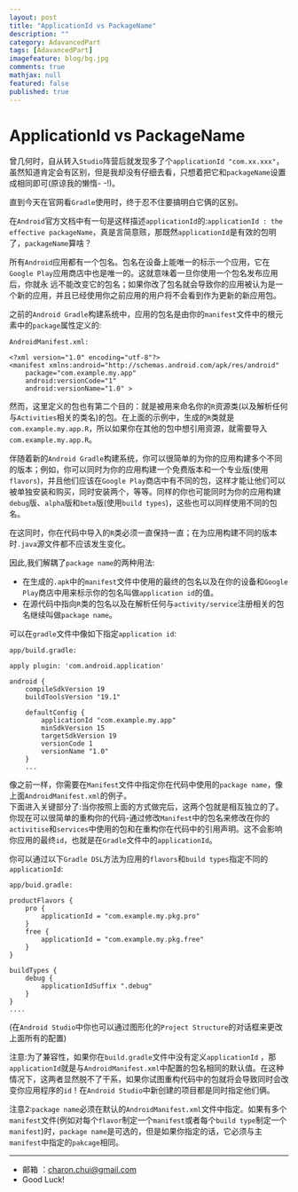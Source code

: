 ```yaml
---
layout: post
title: "ApplicationId vs PackageName"
description: ""
category: AdavancedPart
tags: [AdavancedPart]
imagefeature: blog/bg.jpg
comments: true
mathjax: null
featured: false
published: true
---
```




ApplicationId vs PackageName
===

曾几何时，自从转入`Studio`阵营后就发现多了个`applicationId "com.xx.xxx"`，虽然知道肯定会有区别，但是我却没有仔细去看，只想着把它和`packageName`设置成相同即可(原谅我的懒惰- -!)。         

直到今天在官网看`Gradle`使用时，终于忍不住要搞明白它俩的区别。         

在`Android`官方文档中有一句是这样描述`applicationId`的:`applicationId : the effective packageName`，真是言简意赅，那既然`applicationId`是有效的包明了，`packageName`算啥？     

所有`Android`应用都有一个包名。包名在设备上能唯一的标示一个应用，它在`Google Play`应用商店中也是唯一的。这就意味着一旦你使用一个包名发布应用后，你就永 远不能改变它的包名；如果你改了包名就会导致你的应用被认为是一个新的应用，并且已经使用你之前应用的用户将不会看到作为更新的新应用包。          

之前的`Android Gradle`构建系统中，应用的包名是由你的`manifest`文件中的根元素中的`package`属性定义的:       
 
`AndroidManifest.xml: `          

```
<?xml version="1.0" encoding="utf-8"?>
<manifest xmlns:android="http://schemas.android.com/apk/res/android"
    package="com.example.my.app"
    android:versionCode="1"
    android:versionName="1.0" >
```
然而，这里定义的包也有第二个目的：就是被用来命名你的`R`资源类(以及解析任何与`Activities`相关的类名)的包。在上面的示例中，生成的`R`类就是`com.example.my.app.R`，所以如果你在其他的包中想引用资源，就需要导入`com.example.my.app.R`。      
  
伴随着新的`Android Gradle`构建系统，你可以很简单的为你的应用构建多个不同的版本；例如，你可以同时为你的应用构建一个免费版本和一个专业版(使用`flavors`)，并且他们应该在`Google Play`商店中有不同的包，这样才能让他们可以被单独安装和购买，同时安装两个，等等。同样的你也可能同时为你的应用构建`debug`版、`alpha`版和`beta`版(使用`build types`)，这些也可以同样使用不同的包名。    
 
在这同时，你在代码中导入的`R`类必须一直保持一直；在为应用构建不同的版本时`.java`源文件都不应该发生变化。
       
因此,我们解耦了`package name`的两种用法:       

- 在生成的`.apk`中的`manifest`文件中使用的最终的包名以及在你的设备和`Google Play`商店中用来标示你的包名叫做`application id`的值。
- 在源代码中指向`R`类的包名以及在解析任何与`activity/service`注册相关的包名继续叫做`package name`。

可以在`gradle`文件中像如下指定`application id`:  
    
`app/build.gradle:`         

```
apply plugin: 'com.android.application'

android {
    compileSdkVersion 19
    buildToolsVersion "19.1"

    defaultConfig {
        applicationId "com.example.my.app"
        minSdkVersion 15
        targetSdkVersion 19
        versionCode 1
        versionName "1.0"
    }
    ...
```

像之前一样，你需要在`Manifest`文件中指定你在代码中使用的`package name`，像上面`AndroidManifest.xml`的例子。        
下面进入关键部分了:当你按照上面的方式做完后，这两个包就是相互独立的了。你现在可以很简单的重构你的代码-通过修改`Manifest`中的包名来修改在你的`activitise`和`services`中使用的包和在重构你在代码中的引用声明。这不会影响你应用的最终`id`，也就是在`Gradle`文件中的`applicationId`。       

你可以通过以下`Gradle DSL`方法为应用的`flavors`和`build types`指定不同的`applicationId`:       

`app/buid.gradle: `      

```
productFlavors {
    pro {
        applicationId = "com.example.my.pkg.pro"
    }
    free {
        applicationId = "com.example.my.pkg.free"
    }
}

buildTypes {
    debug {
        applicationIdSuffix ".debug"
    }
}
....
```
(在`Android Studio`中你也可以通过图形化的`Project Structure`的对话框来更改上面所有的配置)

注意:为了兼容性，如果你在`build.gradle`文件中没有定义`applicationId` ，那`applicationId`就是与`AndroidManifest.xml`中配置的包名相同的默认值。在这种情况下，这两者显然脱不了干系，如果你试图重构代码中的包就将会导致同时会改变你应用程序的`id`！在`Android Studio`中新创建的项目都是同时指定他们俩。     

注意2:`package name`必须在默认的`AndroidManifest.xml`文件中指定。如果有多个`manifest`文件(例如对每个`flavor`制定一个`manifest`或者每个`build type`制定一个`manifest`)时，`package name`是可选的，但是如果你指定的话，它必须与主`manifest`中指定的`pakcage`相同。

		
---

- 邮箱 ：charon.chui@gmail.com  
- Good Luck! 